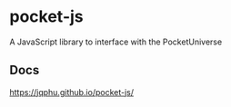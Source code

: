 # pocket-js

A JavaScript library to interface with the PocketUniverse

## Docs

https://jqphu.github.io/pocket-js/
